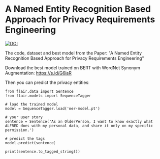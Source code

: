 # A Named Entity Recognition Based Approach for Privacy Requirements Engineering

[![DOI](https://zenodo.org/badge/DOI/10.5281/zenodo.5801370.svg)](https://doi.org/10.5281/zenodo.5801370)


The code, dataset and best model from the Paper: "A Named Entity Recognition Based Approach for Privacy Requirements Engineering"

Download the best model trained on BERT with WordNet Synonym Augmentation: https://s.id/G6iaR

Then you can predict the privacy entities:

```{python}
from flair.data import Sentence
from flair.models import SequenceTagger

# load the trained model
model = SequenceTagger.load('ner-model.pt')

# your user story
sentence = Sentence('As an OlderPerson, I want to know exactly what ALFRED does with my personal data, and share it only on my specific permission.')

# predict the tags
model.predict(sentence)

print(sentence.to_tagged_string())

```
